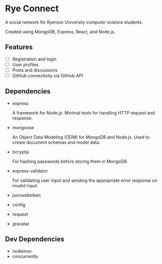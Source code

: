 # Rye Connect

A social network for Ryerson University computer science students.

Created using MongoDB, Express, React, and Node.js.

## Features

- [ ] Registration and login
- [ ] User profiles
- [ ] Posts and discussions
- [ ] GitHub connectivity via GitHub API

## Dependencies

- express

  A framework for Node.js. Minimal tools for handling HTTP request and response.

- mongoose

  An Object Data Modeling (ODM) for MongoDB and Node.js. Used to create document schemas and model data.

- bcryptjs

  For hashing passwords before storing them in MongoDB.

- express-validator

  For validating user input and sending the appropriate error response on invalid input.

- jsonwebtoken
- config
- request
- gravatar

## Dev Dependencies

- nodemon
- concurrently
